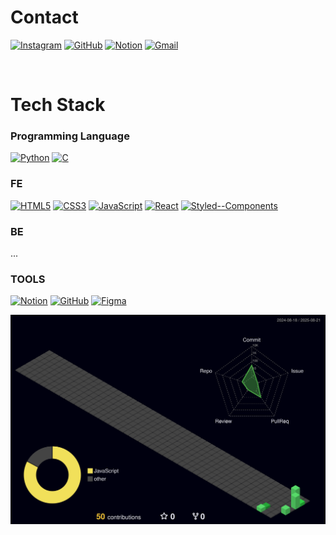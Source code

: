 # Contact
[![Instagram](https://img.shields.io/badge/Instagram-E4405F.svg?&style=for-the-badge&logo=instagram&logoColor=white)](https://www.instagram.com/_dlrkawo/)
[![GitHub](https://img.shields.io/badge/GitHub-181717.svg?&style=for-the-badge&logo=github&logoColor=white)](https://github.com/dlrkawo)
[![Notion](https://img.shields.io/badge/Notion-000000.svg?&style=for-the-badge&logo=notion&logoColor=white)](https://recondite-salute-14b.notion.site/24f0a17c91ac8022b3c3d68ed12ae4ed?pvs=74)
[![Gmail](https://img.shields.io/badge/Gmail-EA4335.svg?&style=for-the-badge&logo=gmail&logoColor=white)](mailto:leegamgam121@gmail.com)



<br>

# Tech Stack

### Programming Language
[![Python](https://img.shields.io/badge/Python-3776AB.svg?&style=for-the-badge&logo=python&logoColor=white)]()
[![C](https://img.shields.io/badge/C-A8B9CC.svg?&style=for-the-badge&logo=c&logoColor=black)]()

### FE
[![HTML5](https://img.shields.io/badge/HTML5-E34F26.svg?&style=for-the-badge&logo=html5&logoColor=white)]()
[![CSS3](https://img.shields.io/badge/CSS3-1572B6.svg?&style=for-the-badge&logo=css3&logoColor=white)]()
[![JavaScript](https://img.shields.io/badge/JavaScript-F7DF1E.svg?&style=for-the-badge&logo=javascript&logoColor=black)]()
[![React](https://img.shields.io/badge/React-61DAFB.svg?&style=for-the-badge&logo=react&logoColor=black)]()
[![Styled--Components](https://img.shields.io/badge/Styled--Components-DB7093.svg?&style=for-the-badge&logo=styled-components&logoColor=white)]()

### BE
...

### TOOLS
[![Notion](https://img.shields.io/badge/Notion-000000.svg?&style=for-the-badge&logo=notion&logoColor=white)]()
[![GitHub](https://img.shields.io/badge/GitHub-181717.svg?&style=for-the-badge&logo=github&logoColor=white)]()
[![Figma](https://img.shields.io/badge/Figma-F24E1E.svg?&style=for-the-badge&logo=figma&logoColor=white)]()


![3D Profile](./profile-3d-contrib/profile-night-green.svg)

